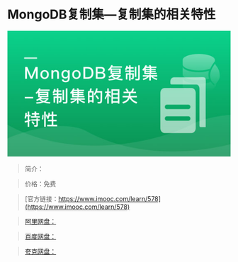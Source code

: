 # MongoDB复制集—复制集的相关特性

![img](../../assets/5fe442ee00019a4605400304.jpg)

> 简介：

> 价格：免费

> [官方链接：https://www.imooc.com/learn/578](https://www.imooc.com/learn/578)

> [阿里网盘：]()

> [百度网盘：]()

> [夸克网盘：]()
